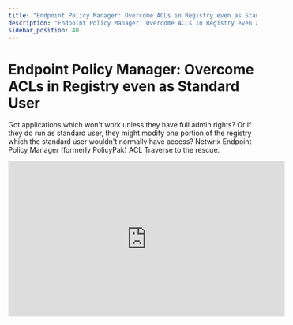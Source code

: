 ```yaml
---
title: "Endpoint Policy Manager: Overcome ACLs in Registry even as Standard User"
description: "Endpoint Policy Manager: Overcome ACLs in Registry even as Standard User"
sidebar_position: 40
---
```

# Endpoint Policy Manager: Overcome ACLs in Registry even as Standard User

Got applications which won't work unless they have full admin rights? Or if they do run as standard
user, they might modify one portion of the registry which the standard user wouldn't normally have
access? Netwrix Endpoint Policy Manager (formerly PolicyPak) ACL Traverse to the rescue.

<iframe width="560" height="315" src="https://www.youtube.com/embed/TDovKjFY6Lg?si=B9qJwTGryDx5rnab" title="YouTube video player" frameborder="0" allow="accelerometer; autoplay; clipboard-write; encrypted-media; gyroscope; picture-in-picture; web-share" referrerpolicy="strict-origin-when-cross-origin" allowfullscreen></iframe>
